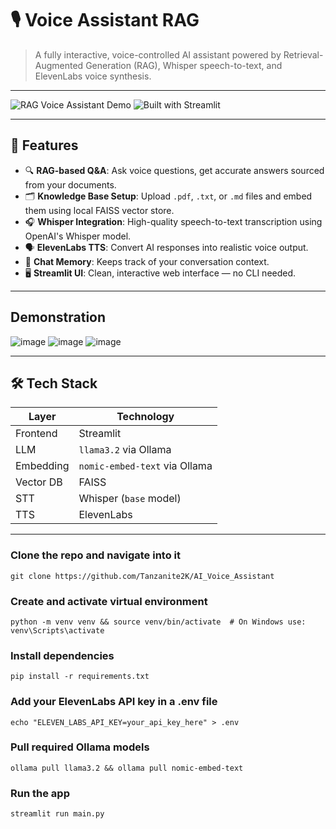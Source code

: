 # 🎙️ Voice Assistant RAG

> A fully interactive, voice-controlled AI assistant powered by Retrieval-Augmented Generation (RAG), Whisper speech-to-text, and ElevenLabs voice synthesis.

---

![RAG Voice Assistant Demo](https://img.shields.io/badge/LLM-Ollama-blue?style=flat-square)
![Built with Streamlit](https://img.shields.io/badge/Frontend-Streamlit-orange?style=flat-square)

---

## 🚀 Features

- 🔍 **RAG-based Q&A**: Ask voice questions, get accurate answers sourced from your documents.
- 🗂️ **Knowledge Base Setup**: Upload `.pdf`, `.txt`, or `.md` files and embed them using local FAISS vector store.
- 🎧 **Whisper Integration**: High-quality speech-to-text transcription using OpenAI's Whisper model.
- 🗣️ **ElevenLabs TTS**: Convert AI responses into realistic voice output.
- 🧠 **Chat Memory**: Keeps track of your conversation context.
- 🖥️ **Streamlit UI**: Clean, interactive web interface — no CLI needed.

---
## Demonstration
![image](https://github.com/user-attachments/assets/0ed75a54-c751-47e4-a2c0-1fe5d637c44f)
![image](https://github.com/user-attachments/assets/d45c4579-5b77-4006-b72a-e395d867b9f7)
![image](https://github.com/user-attachments/assets/6461935d-8896-40f8-ae73-4f89787dac94)


---
## 🛠️ Tech Stack

| Layer       | Technology             |
|------------|-------------------------|
| Frontend   | Streamlit               |
| LLM        | `llama3.2` via Ollama |
| Embedding  | `nomic-embed-text` via Ollama |
| Vector DB  | FAISS                   |
| STT        | Whisper (`base` model)  |
| TTS        | ElevenLabs              |

---

### Clone the repo and navigate into it
```git clone https://github.com/Tanzanite2K/AI_Voice_Assistant```

### Create and activate virtual environment
```python -m venv venv && source venv/bin/activate  # On Windows use: venv\Scripts\activate```

### Install dependencies
```pip install -r requirements.txt```

### Add your ElevenLabs API key in a .env file
```echo "ELEVEN_LABS_API_KEY=your_api_key_here" > .env```

### Pull required Ollama models
```ollama pull llama3.2 && ollama pull nomic-embed-text```

### Run the app
```streamlit run main.py```

